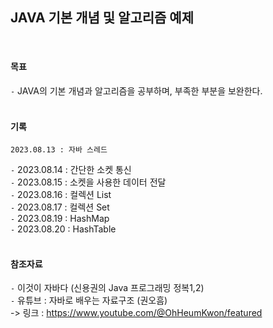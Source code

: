 
## JAVA 기본 개념 및 알고리즘 예제     
<br/>
    
#### 목표    
`-` JAVA의 기본 개념과 알고리즘을 공부하며, 부족한 부분을 보완한다.    
<br/>

#### 기록    
    2023.08.13 : 자바 스레드        
`-` 2023.08.14 : 간단한 소켓 통신        
`-` 2023.08.15 : 소켓을 사용한 데이터 전달          
`-` 2023.08.16 : 컬렉션 List  
`-` 2023.08.17 : 컬렉션 Set      
`-` 2023.08.19 : HashMap        
`-` 2023.08.20 : HashTable      
<br/>

#### 참조자료    
`-` 이것이 자바다 (신용권의 Java 프로그래밍 정복1,2)    
`-` 유튜브 : 자바로 배우는 자료구조 (권오흠)    
  -> 링크 : https://www.youtube.com/@OhHeumKwon/featured    
